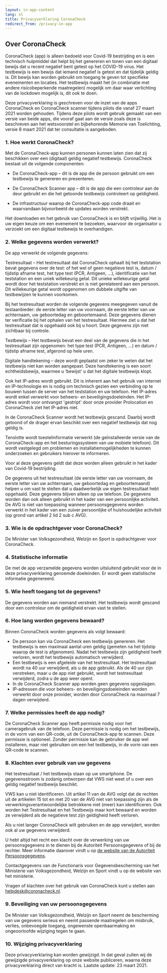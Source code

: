 ```yaml
---
layout: in-app-content
lang: nl
title: Privacyverklaring CoronaCheck
redirect_from: /privacy-in-app
---
```

## Over CoronaCheck

CoronaCheck (app) is alleen bedoeld voor Covid-19 bestrijding en is een technisch hulpmiddel dat helpt bij het genereren en tonen van een digitaal bewijs dat u recent negatief bent getest op het COVID-19 virus. Het testbewijs is een bewijs dat iemand negatief is getest en dat tijdelijk geldig is. Dit bewijs kan worden gebruikt om toegang te geven tot specifieke evenementen en locaties. Het testbewijs maakt het (in combinatie met andere risicobeperkende maatregelen) mogelijk om daar waar verlichting van de lockdown mogelijk is, dit ook te doen.

Deze privacyverklaring is geschreven voor de inzet van de apps CoronaCheck en CoronaCheck scanner tijdens pilots die vanaf 27 maart 2021 worden gehouden. Tijdens deze pilots wordt gebruik gemaakt van een versie van beide apps, die vooraf gaat aan de versie zoals deze is beschreven aan het wetsvoorstel en bijbehorende Memorie van Toelichting, versie 8 maart 2021 dat ter consultatie is aangeboden.

### 1. Hoe werkt CoronaCheck?

Met de CoronaCheck-app kunnen personen kunnen laten zien dat zij beschikken over een (digitaal) geldig negatief testbewijs. CoronaCheck bestaat uit de volgende componenten:

- De CoronaCheck-app – dit is de app die de persoon gebruikt om een testbewijs te genereren en presenteren.
- De CoronaCheck Scanner app – dit is de app die een controleur aan de deur gebruikt en die het getoonde testbewijs controleert op geldigheid.

- De infrastructuur waarop de CoronaCheck-app code draait en waarvandaan bijvoorbeeld de updates worden verstrekt.

Het downloaden en het gebruik van CoronaCheck is en blijft vrijwillig. Het is uw eigen keuze om een evenement te bezoeken, waarvoor de organisator u verzoekt om een digitaal testbewijs te overhandigen. 

### 2. Welke gegevens worden verwerkt? 

De app verwerkt de volgende gegevens:

Testresultaat – Het testresultaat dat CoronaCheck ophaalt bij het teststation bevat gegevens over de test: of het wel of geen negatieve test is, datum / tijdstip afname test, het type test (PCR, Antigeen, …), identificatie van het teststation en een uniek willekeurig getal. Dit unieke willekeurige getal wordt door het teststation verstrekt en is niet gerelateerd aan een persoon. Dit willekeurige getal wordt opgenomen om dubbele uitgifte van testbewijzen te kunnen voorkomen.

Bij het testresultaat worden de volgende gegevens meegegeven vanuit de testaanbieder: de eerste letter van uw voornaam, de eerste letter van uw achternaam, uw geboortedag en geboortemaand. Deze gegevens dienen ter verificatie bij het ophalen van het testresultaat.  Hiermee ziet u dat het testresultaat dat is opgehaald ook bij u hoort. Deze gegevens zijn niet zichtbaar bij controle.

Testbewijs – Het testbewijs bevat een deel van de gegevens die in het testresultaat zijn opgenomen: het type test (PCR, Antigeen, …) en datum / tijdstip afname test, afgerond op hele uren.

Digitale handtekening – deze wordt geplaatst om zeker te weten dat het testbewijs niet kan worden aangepast. Deze handtekening is een soort echtheidsbewijs, waarmee u ‘bewijst’ u dat het digitale testbewijs klopt.

Ook het IP-adres wordt gebruikt. Dit is inherent aan het gebruik van internet en IP-technologie en is nodig om technisch gezien een verbinding op te bouwen tussen de server van het teststation en uw telefoon. Het IP-adres wordt enkel verwerkt voor beheers- en beveiligingsdoeleinden. Het IP-adres wordt voor ontvangst 'gestript' door onze provider Prolocation en CoronaCheck ziet het IP-adres niet.

In de CoronaCheck Scanner wordt het testbewijs gescand. Daarbij wordt getoond of de drager ervan beschikt over een negatief testbewijs dat nog geldig is. 

Tenslotte wordt toestelinformatie verwerkt (de geïnstalleerde versie van de CoronaCheck-app en het besturingssysteem van uw mobiele telefoon). Dit wordt vastgelegd om problemen en installatiemogelijkheden te kunnen onderzoeken en gebruikers hierover te informeren.

Voor al deze gegevens geldt dat deze worden alleen gebruikt in het kader van Covid-19 bestrijding.

De gegevens uit het testresultaat (de eerste letter van uw voornaam, de eerste letter van uw achternaam, uw geboortedag en geboortemaand) helpen u om vast te stellen dat u daadwerkelijk uw eigen testresultaat hebt opgehaald. Deze gegevens blijven alleen op uw telefoon. De gegevens worden dan ook alleen gebruikt in het kader van een persoonlijke activiteit. De AVG is niet van toepassing wanneer persoonsgegevens worden verwerkt in het kader van een zuiver persoonlijke of huishoudelijke activiteit (op grond van artikel 2 lid 2 sub c AVG).



### 3. Wie is de opdrachtgever voor CoronaCheck?

De Minister van Volksgezondheid, Welzijn en Sport is opdrachtgever voor CoronaCheck.

### 4. Statistische informatie

De met de app verzamelde gegevens worden uitsluitend gebruikt voor de in deze privacyverklaring genoemde doeleinden. Er wordt geen statistische informatie gegenereerd.

### 5. Wie heeft toegang tot de gegevens?

De gegevens worden aan niemand verstrekt. Het testbewijs wordt gescand door een controleur om de geldigheid ervan vast te stellen. 

### 6. Hoe lang worden gegevens bewaard?

Binnen CoronaCheck worden gegevens als volgt bewaard:

- De persoon kan via CoronaCheck een testbewijs genereren. Het testbewijs is een maximaal aantal uren geldig (gemeten na het tijdstip waarop de test is afgenomen). Nadat het testbewijs zijn geldigheid heeft verloren, wordt het testbewijs automatisch verwijderd.
- Een testbewijs is een afgeleide van het testresultaat. Het testresultaat wordt na 40 uur verwijderd, als u de app gebruikt. Als de 40 uur zijn verstreken, maar u de app niet gebruikt, wordt het testresultaat verwijderd, zodra u de app weer opent.
- In de CoronaCheck Scanner app worden geen gegevens opgeslagen.
- IP-adressen die voor beheers- en beveiligingsdoeleinden worden verwerkt door onze provider, worden door CoronaCheck na maximaal 7 dagen verwijderd.

### 7. Welke permissies heeft de app nodig?

De CoronaCheck Scanner app heeft permissie nodig voor het cameragebruik van de telefoon. Deze permissie is nodig om het testbewijs, in de vorm van een QR-code, uit de CoronaCheck-app te scannen. Deze permissie is optioneel. Zonder permissie kan de gebruiker de app wel installeren, maar niet gebruiken om een het testbewijs, in de vorm van een QR-code te scannen.

### 8. Klachten over gebruik van uw gegevens

Het testresultaat / het testbewijs staan op uw smartphone. De gegevensstroom is zodanig ontworpen dat VWS niet weet of u over een geldig negatief testbewijs beschikt. 

VWS kan u niet identificeren. Uit artikel 11 van de AVG volgt dat de rechten uit de artikelen 15 tot en met 20 van de AVG niet van toepassing zijn als de verwerkingsverantwoordelijke betrokkene niet (meer) kan identificeren. Ook worden het Testresultaat en het Testbewijs maar kort bewaard en worden ze verwijderd als de negatieve test zijn geldigheid heeft verloren.

Als u niet langer CoronaCheck wilt gebruiken en de app verwijdert, worden ook al uw gegevens verwijderd.

U hebt altijd het recht een klacht over de verwerking van uw persoonsgegevens in te dienen bij de Autoriteit Persoonsgegevens of bij de rechter. Meer informatie daarover vindt u op [de website van de Autoriteit Persoonsgegevens](https://autoriteitpersoonsgegevens.nl/nl/zelf-doen/gebruik-uw-privacyrechten/klacht-melden-bij-de-ap). 

Contactgegevens van de Functionaris voor Gegevensbescherming van het Ministerie van Volksgezondheid, Welzijn en Sport vindt u op de website van het ministerie.

Vragen of klachten over het gebruik van CoronaCheck kunt u stellen aan [helpdesk@coronacheck.nl](mailto:helpdesk@coronacheck.nl). 

### 9. Beveiliging van uw persoonsgegevens

De Minister van Volksgezondheid, Welzijn en Sport neemt de bescherming van uw gegevens serieus en neemt passende maatregelen om misbruik, verlies, onbevoegde toegang, ongewenste openbaarmaking en ongeoorloofde wijziging tegen te gaan.

### 10. Wijziging privacyverklaring

Deze privacyverklaring kan worden gewijzigd. In dat geval zullen wij de gewijzigde privacyverklaring op onze  website publiceren, waarna deze privacyverklaring direct van kracht is. Laatste update: 23 maart 2021.
